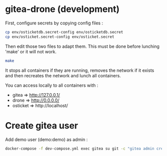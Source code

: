 # gitea-drone (development)

First, configure secrets by copying config files :

```sh
cp env/osticketdb.secret-config env/osticketdb.secret
cp env/osticket.secret-config env/osticket.secret
```

Then edit those two files to adapt them. This must be done before lunching 'make' or it will not work.

```sh
make
```

It stops all containers if they are running, removes the network if it exists and then recreates the network and lunch all containers.

You can access locally to all containers with :

* gitea => http://127.0.0.1/ 
* drone => http://0.0.0.0/ 
* osticket => http://localhost/

# Create gitea user

Add demo user (demo:demo) as admin :

```sh
docker-compose -f dev-compose.yml exec gitea su git -c "gitea admin create-user --admin --name demo --password demo --email demo@de.mo"
```
